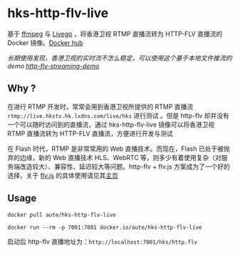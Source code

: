 # hks-http-flv-live

基于 [ffmpeg](https://github.com/FFmpeg/FFmpeg) 与 [Livego](https://github.com/gwuhaolin/livego) ，将香港卫视 RTMP 直播流转为 HTTP-FLV 直播流的 Docker 镜像。[Docker hub](https://hub.docker.com/r/aute/hks-http-flv-live/)

*长期使用发现，香港卫视的实时流不怎么稳定，可以使用这个基于本地文件推流的 demo [http-flv-streaming-demo](https://github.com/aute/http-flv-streaming-demo)*

## Why ?

在进行 RTMP 开发时，常常会用到香港卫视所提供的 RTMP 直播流 `rtmp://live.hkstv.hk.lxdns.com/live/hks` 进行测试 。但是 http-flv 却并没有一个可以随时访问到的直播流，通过 hks-http-flv-live 镜像可以将香港卫视 RTMP 直播流转为 HTTP-FLV 直播流，方便进行开发与测试

在 Flash 时代，RTMP 是非常常用的 Web 直播技术。而现在，Flash 已处于被抛弃的边缘，新的 Web 直播技术 HLS、WebRTC 等，则多少有着使用复杂（对服务端改造较大）、兼容性、延迟较大等问题。http-flv + flv.js 方案成为了一个好的选择，关于 [flv.js](https://github.com/Bilibili/flv.js)  的具体使用请见其[主页](https://github.com/Bilibili/flv.js)

## Usage

`docker pull aute/hks-http-flv-live`

`docker run --rm -p 7001:7001 docker.io/aute/hks-http-flv-live`

启动后 http-flv 直播地址为：`http://localhost:7001/hks/http.flv`

